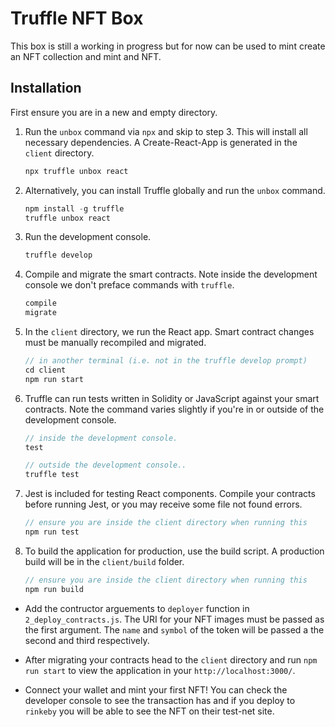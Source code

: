 # Truffle NFT Box
This box is still a working in progress but for now can be used to mint create an NFT collection and mint and NFT.

## Installation

First ensure you are in a new and empty directory.

1. Run the `unbox` command via `npx` and skip to step 3. This will install all necessary dependencies. A Create-React-App is generated in the `client` directory.
   ```js
   npx truffle unbox react
   ```

2. Alternatively, you can install Truffle globally and run the `unbox` command.
    ```javascript
    npm install -g truffle
    truffle unbox react
    ```

3. Run the development console.
    ```javascript
    truffle develop
    ```

4. Compile and migrate the smart contracts. Note inside the development console we don't preface commands with `truffle`.
    ```javascript
    compile
    migrate
    ```

5. In the `client` directory, we run the React app. Smart contract changes must be manually recompiled and migrated.
    ```javascript
    // in another terminal (i.e. not in the truffle develop prompt)
    cd client
    npm run start
    ```

6. Truffle can run tests written in Solidity or JavaScript against your smart contracts. Note the command varies slightly if you're in or outside of the development console.
    ```javascript
    // inside the development console.
    test

    // outside the development console..
    truffle test
    ```

7. Jest is included for testing React components. Compile your contracts before running Jest, or you may receive some file not found errors.
    ```javascript
    // ensure you are inside the client directory when running this
    npm run test
    ```

8. To build the application for production, use the build script. A production build will be in the `client/build` folder.
    ```javascript
    // ensure you are inside the client directory when running this
    npm run build
    ```

- Add the contructor arguements to `deployer` function in `2_deploy_contracts.js`. 
  The URI for your NFT images must be passed as the first argument. 
  The `name` and `symbol` of the token will be passed a the second and third respectively.

- After migrating your contracts head to the `client` directory and run `npm run start` to view the application in your `http://localhost:3000/`. 
- Connect your wallet and mint your first NFT!
  You can check the developer console to see the transaction has and if you deploy to `rinkeby` you will be able to see the NFT on their test-net site.
